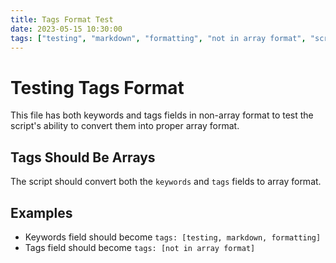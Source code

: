 ```yaml
---
title: Tags Format Test
date: 2023-05-15 10:30:00
tags: ["testing", "markdown", "formatting", "not in array format", "scripts"]
---
```

# Testing Tags Format

This file has both keywords and tags fields in non-array format to test the script's ability to convert them into proper array format.

## Tags Should Be Arrays

The script should convert both the `keywords` and `tags` fields to array format.

## Examples

- Keywords field should become `tags: [testing, markdown, formatting]`
- Tags field should become `tags: [not in array format]`

